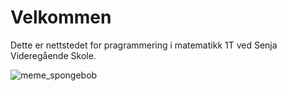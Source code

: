 Velkommen
============================

Dette er nettstedet for pragrammering i matematikk 1T ved Senja Videregående Skole.


![meme_spongebob](https://images-cdn.9gag.com/photo/aZy8dr6_700b.jpg)

